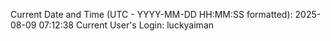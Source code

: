 Current Date and Time (UTC - YYYY-MM-DD HH:MM:SS formatted): 2025-08-09 07:12:38
Current User's Login: luckyaiman
